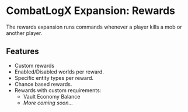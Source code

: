 # CombatLogX Expansion: Rewards

The rewards expansion runs commands whenever a player kills a mob or another player.

## Features

- Custom rewards
- Enabled/Disabled worlds per reward.
- Specific entity types per reward.
- Chance based rewards.
- Rewards with custom requirements:
    - Vault Economy Balance
    - *More coming soon...*
